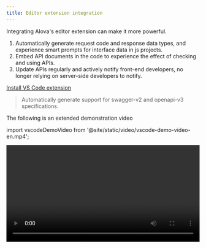 ```yaml
---
title: Editor extension integration
---
```


Integrating Alova's editor extension can make it more powerful.

1. Automatically generate request code and response data types, and experience smart prompts for interface data in js projects.
2. Embed API documents in the code to experience the effect of checking and using APIs.
3. Update APIs regularly and actively notify front-end developers, no longer relying on server-side developers to notify.

<a className="button button--primary" href="vscode:extension/Alova.alova-vscode-extension">Install VS Code extension</a>

> Automatically generate support for swagger-v2 and openapi-v3 specifications.

The following is an extended demonstration video

import vscodeDemoVideo from '@site/static/video/vscode-demo-video-en.mp4';

<video width="100%" controls controlsList="nodownload" src={vscodeDemoVideo} />

## Configuration

When using the extension, you need to specify the input source and output directory from the openapi file, etc. You can create a configuration file in the project root directory, which supports the following formats:

1. `alova.config.cjs`: a commonjs-standard configuration file, using `module.exports` to export the configuration.

2. `alova.config.js`: an ESModule-standard configuration file, using `export default` to export the configuration.

3. `alova.config.ts`: a configuration file in typescript format, using `export default` to export the configuration.

> Currently, using `import` or `require` to import other modules is not supported in the configuration file.

The specific configuration parameters are as follows, taking commonjs as an example.

```js
// alova.config.js
module.exports = {
  // API generation setting array, each item represents an automatically generated rule, including the generated input and output directories, standard file addresses, etc.
  generator: [
    // Server 1
    {
      // Input parameter 1: openapi json file url address
      input: 'http://localhost:3000/openapi.json',

      // Input parameter 2: local address with the current project as the relative directory
      // input: 'openapi/api.json'

      // Input parameter 3: When there is no direct reference to the openapi file, it is a document address, and the document type must be specified with the platform parameter
      // input: 'http://192.168.5.123:8080'

      // (Optional) platform is a platform that supports openapi. Currently only swagger is supported. The default is empty
      // When this parameter is specified, the input field only needs to specify the document address without specifying the openapi file
      platform: 'swagger',

      // Output path of interface file and type file. Multiple generators cannot have the same address, otherwise the generated code will overwrite each other.
      output: 'src/api',

      // (Optional) Specify the mediaType of the generated response data. Use this data type to generate the ts format of the response with a 200 status code. The default is application/json.
      responseMediaType: 'application/json',

      // (Optional) Specify the bodyMediaType of the generated request body data. Use this data type to generate the ts format of the request body. The default is application/json.
      bodyMediaType: 'application/json',

      // (Optional) Specify the generated api version. The default is auto. The version of the current project will be determined by the alova version installed in the current project. If the generation is incorrect, you can also customize the specified version.
      version: 'auto',

      /**
       * (Optional) The type of generated code. The optional values ​​are auto/ts/typescript/module/commonjs. The default is auto. The type of the current project will be determined by certain rules. If the generation is incorrect, you can also customize the specified type:
       * ts/typescript: The same meaning, indicating the generation of ts type files
       * module: Generate esModule specification file
       * commonjs: Generate commonjs specification file
       */
      type: 'auto',

      /**
       * Globally exported api name, you can access the automatically generated api globally through this name, the default is `Apis`, it is required when multiple generators are configured, and it cannot be repeated
       */
      global: 'Apis',

      /**
       * (Optional) Filter or convert the generated api interface function, return a new apiDescriptor to generate the api call function, if this function is not specified, the apiDescripor object is not converted
       */
      handleApi: apiDescriptor => {
        // Returning a falsy value means filtering this api
        if (!apiDescriptor.path.startWith('/user')) {
          return;
        }

        apiDescriptor.parameter = apiDescriptor.parameter.filter(
          param => param.in === 'header' && param.name === 'token'
        );
        delete apiDescriptor.requestBody.id;
        apiDescriptor.url = apiDescriptor.url.replace('/user', '');
        return apiDescriptor;
      }
    },

    // Server 2
    {
      // ...
    }
  ],

  // (Optional) Whether to automatically update the interface, enabled by default, check every 5 minutes, closed when false
  autoUpdate: true

  /* You can also configure more detailed parameters
    autoUpdate: {
    // Update when the editor is opened, default false
    launchEditor: true,
    // Automatic update interval, in milliseconds
    interval: 5 * 60 * 1000
    }
  */
};
```

## Call API

The generated API code is accessed by the global `Apis` variable by default. You can enjoy the smart prompts provided by the editor to quickly preview the API information, allowing you to check and use the API.

![Show detailed information of the interface](/img/vscode-api-doc.png)

Where `pet` is the tag of the API, and the API name corresponds to `operationId`.

![](/img/vscode-namespace-operationid.png)

First, you need to import `index.[js/ts]` in the automatically generated directory in the project's entry file.

```js title="main.js"
import './your-generating-api';
```

When using the interface, you can specify the request parameters through `params/pathParams/data/headers`, which will intelligently prompt the parameters required by this interface. In addition, you can also specify other config parameters of the method instance.

```js
useRequest(() =>
  Apis.user.changeProfile({
    // (optional) query parameters
    params: {
      id: 12
    },
    // (optional) path parameters
    pathParams: {
      id2: 20
    },
    // (optional) body parameters
    data: {
      name: 'alova',
      age: 18
    },
    // (optional) header parameters
    headers: {
      'Content-Type': 'application/json'
    },

    // config items supported by other methods
    cacheFor: 100 * 1000,
    transform: response => response.detail
  })
);
```

## Quick access to API

Usually, we cannot know the tag and operationId of each API. In order to quickly access different APIs, you can quickly locate the corresponding API through the description of the target API or the url keyword, and use the trigger word **`a->`** Trigger quick positioning.

### Search by url

![](/img/vscode-query-with-url.png)

### Search by description

![](/img/vscode-query-with-description.png)

### Specify parameters by referring to the interface parameter table

By default, when you access the API function through **`a->`** shortcut, the necessary parameters of this API will be automatically provided. When you call the API function to pass parameters, the vscode editor will automatically pop up the API document for you to fill in the parameters according to the parameter table.

![](/img/vscode-api-call-doc.png)

If you accidentally close the API document pop-up, you can put the cursor on the API function and call it again through the shortcut key `shift+ctrl+space`, and the Mac is `shift+command+space`.

## Set alova parameters

Usually we will set global parameters in `createAlova`. In the automatically generated code, you can go to `${output}/index.[js/ts]` to set it. `${output}` is the `output` directory you specified in the configuration file. This file will not be overwritten when the code is regenerated.

The contents of the `index` file are as follows:

```js
import { createAlova } from 'alova';
import GlobalFetch from 'alova/GlobalFetch';
import vueHook from 'alova/vue';
import { createApis, withConfigType } from './createApis';

// The alova instance corresponding to the current api, you can modify the parameters here.
export const alovaInstance = createAlova({
  baseURL: 'server parameter in openapi file',
  statesHook: vueHook,
  requestAdapter: GlobalFetch(),
  beforeRequest: method => {},
  responded: res => {
    return res.json();
  }
});

// Reusable method parameter configuration
export const $$userConfigMap = withConfigType({});

/**
 * @type {APIS}
 */
const Apis = createApis(alovaInstance, $$userConfigMap);
globalThis.Apis = Apis;
export default Apis;
```

You can write interceptors and replace request adapters as usual in `createAlova`.

One thing to note is that since method instances are automatically generated, you cannot set method parameters such as `transform/cacheFor` directly when creating a method. To achieve the same effect, you can specify the corresponding parameters in `withConfigType({})`.

The following is a comparison example.

```js
// Manually define the calling function
export const useProfile = () =>
  alovaInstance.Get('/user/profile', {
    cacheFor: 100 * 1000,
    transform(data) {
      return data.detail;
    }
  });
```

```js
// Set method parameters for automatically generated code
export const $$userConfigMap = withConfigType({
  'user.profile': {
    cacheFor: 100 * 1000,
    transform(data) {
      return data.detail;
    }
  }
});
```

user is tag, profile is operationId, you can open `${output}/apiDefinitions.[js/ts]` to view all api interface paths.

## Old project migration

If you want to integrate the vscode extension in a project that already uses alova, you need to follow the steps below:

1. Generate code according to the openapi specification file first.

2. Replace the alova instance in `${output}/index.[js/ts]` with the original alova instance code.

3. In the api call function that has been defined in the project, change the import path of the alova instance to `${output}/index.[js/ts]`.

In this way, you can integrate the automatically generated code without changing the original code.

## Notes

1. In a ts project, if you find that vscode cannot correctly prompt, please set `"strictNullChecks": true` in `tsconfig.json`.

2. Sometimes the api will prompt as `any` type, you can try to solve it as follows: Step 1, confirm whether this api is introduced in the entry file, and step 2, restart vscode
